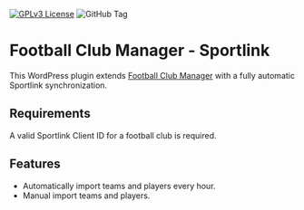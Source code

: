 [![GPLv3 License](https://img.shields.io/badge/License-GPL%20v3-yellow.svg)](https://opensource.org/licenses/) ![GitHub Tag](https://img.shields.io/github/v/tag/vincentbitter/fcm-sportlink?label=Plugin)

# Football Club Manager - Sportlink

This WordPress plugin extends [Football Club Manager](https://github.com/vincentbitter/football-club-manager) with a fully automatic Sportlink synchronization.

## Requirements
A valid Sportlink Client ID for a football club is required.

## Features
- Automatically import teams and players every hour.
- Manual import teams and players.